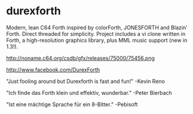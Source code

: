 # durexforth

Modern, lean C64 Forth inspired by colorForth, JONESFORTH and Blazin' Forth. Direct threaded for simplicity. Project includes a vi clone written in Forth, a high-resolution graphics library, plus MML music support (new in 1.3!).

http://noname.c64.org/csdb/gfx/releases/75000/75456.png

http://www.facebook.com/DurexForth

"Just fooling around but Durexforth is fast and fun!" -Kevin Reno

"Ich finde das Forth klein und effektiv, wunderbar." -Peter Bierbach

"Ist eine mächtige Sprache für ein 8-Bitter." -Pebisoft
